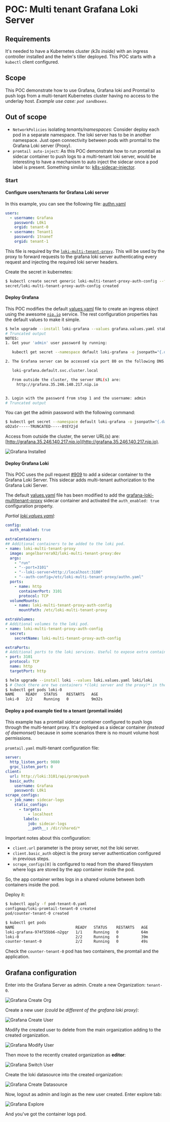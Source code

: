 # POC: Multi tenant Grafana Loki Server

## Requirements

It's needed to have a Kubernetes cluster *(k3s inside)* with an ingress controller installed and the helm's tiller deployed.
This POC starts with a `kubectl` client configured.

## Scope

This POC demonstrate how to use Grafana, Grafana loki and Promtail to push logs from a multi-tenant Kubernetes cluster having no access to the underlay host. *Example use case: `pod sandboxes`*.

## Out of scope

- `NetworkPolicies` isolating *tenants/namespaces*: Consider deploy each pod in a separate namespace. The loki server has to be in another namespace. Just open connectivity between pods with promtail to the Grafana Loki server (Proxy).
- `promtail auto-inject`: As this POC demonstrate how to run promtail as sidecar container to push logs to a multi-tenant loki server, would be interesting to have a mechanism to auto inject the sidecar once a pod label is present. Something similar to: [k8s-sidecar-injector](https://github.com/tumblr/k8s-sidecar-injector).

### Start

#### Configure users/tenants for Grafana Loki server

In this example, you can see the following file: [authn.yaml](authn.yaml)

```yaml
users:
  - username: Grafana
    password: L0k1
    orgid: tenant-0
  - username: Tenant1
    password: 1tnaneT
    orgid: tenant-1
```

This file is required by the [`loki-multi-tenant-proxy`](https://github.com/k8spin/loki-multi-tenant-proxy). This will be used by the proxy to forward requests to the grafana loki server authenticating every request and injecting the required loki server headers.

Create the secret in kubernetes:

```bash
$ kubectl create secret generic loki-multi-tenant-proxy-auth-config --from-file=authn.yaml=authn.yaml --dry-run -o yaml | kubectl apply -f -
secret/loki-multi-tenant-proxy-auth-config created
```

#### Deploy Grafana

This POC modifies the default [values.yaml](https://raw.githubusercontent.com/helm/charts/master/stable/grafana/values.yaml) file to create an ingress object using the awesome [`nip.io`](https://nip.io/) service. The rest configuration properties has the default values to make it simple.

```bash
$ helm upgrade --install loki-grafana --values grafana.values.yaml stable/grafana
# Truncated output
NOTES:
1. Get your 'admin' user password by running:

   kubectl get secret --namespace default loki-grafana -o jsonpath="{.data.admin-password}" | base64 --decode ; echo

2. The Grafana server can be accessed via port 80 on the following DNS name from within your cluster:

   loki-grafana.default.svc.cluster.local

   From outside the cluster, the server URL(s) are:
     http://grafana.35.246.140.217.nip.io


3. Login with the password from step 1 and the username: admin
# Truncated output
```

You can get the admin password with the following command:

```bash
$ kubectl get secret --namespace default loki-grafana -o jsonpath="{.data.admin-password}" | base64 --decode ; echo
oD2a5r-----TRUNCATED-----8tEY2jd
```

Access from outside the cluster, the server URL(s) are: [http://grafana.35.246.140.217.nip.io](http://grafana.35.246.140.217.nip.io).

![Grafana Installed](assets/grafana-installed.png)

#### Deploy Grafana Loki

This POC uses the pull request [#909](https://github.com/grafana/loki/pull/909) to add a sidecar container to the Grafana Loki Server. This sidecar adds multi-tenant authorization to the Grafana Loki Server.

The default [values.yaml](https://raw.githubusercontent.com/grafana/loki/master/production/helm/loki/values.yaml) file has been modified to add the [grafana-loki-multitenant-proxy](https://github.com/k8spin/loki-multi-tenant-proxy) sidecar container and activated the `auth_enabled: true` configuration property.

*Partial [loki.values.yaml](loki.values.yaml):*

```yaml
config:
  auth_enabled: true

extraContainers: 
## Additional containers to be added to the loki pod.
- name: loki-multi-tenant-proxy
  image: angelbarrera92/loki-multi-tenant-proxy:dev
  args:
    - "run"
    - "--port=3101"
    - "--loki-server=http://localhost:3100"
    - "--auth-config=/etc/loki-multi-tenant-proxy/authn.yaml"
  ports:
    - name: http
      containerPort: 3101
      protocol: TCP
  volumeMounts:
    - name: loki-multi-tenant-proxy-auth-config
      mountPath: /etc/loki-multi-tenant-proxy

extraVolumes:
# Additional volumes to the loki pod.
- name: loki-multi-tenant-proxy-auth-config
  secret:
    secretName: loki-multi-tenant-proxy-auth-config

extraPorts:
# Additional ports to the loki services. Useful to expose extra container ports.
- port: 3101
  protocol: TCP
  name: http
  targetPort: http
```

```bash
$ helm upgrade --install loki --values loki.values.yaml loki/loki
$ # Check there are two containers *(loki server and the proxy)* in the loki-0 pod.
$ kubectl get pods loki-0
NAME     READY   STATUS    RESTARTS   AGE
loki-0   2/2     Running   0          9m32s
```

#### Deploy a pod example tied to a tenant (promtail inside)

This example has a promtail sidecar container configured to push logs through the multi-tenant proxy. It's deployed as a sidecar container *(instead of daemonset)* because in some scenarios there is no mount volume host permissions.

`promtail.yaml` multi-tenant configuration file:

```yaml
server:
  http_listen_port: 9080
  grpc_listen_port: 0
client:
  url: http://loki:3101/api/prom/push
  basic_auth:
    username: Grafana
    password: L0k1
scrape_configs:
  - job_name: sidecar-logs
    static_configs:
      - targets:
          - localhost
        labels:
          job: sidecar-logs
          __path__: /dir/shared/*
```

Important notes about this configuration:

- `client.url` parameter is the proxy server, not the loki server.
- `client.basic_auth` object is the proxy server authentication configured in previous steps.
- `scrape_configs[0]` is configured to read from the shared filesystem where logs are stored by the app container inside the pod.

So, the app container writes logs in a shared volume between both containers inside the pod.

Deploy it:

```bash
$ kubectl apply -f pod-tenant-0.yaml 
configmap/loki-promtail-tenant-0 created
pod/counter-tenant-0 created
```

```bash
$ kubectl get pods
NAME                           READY   STATUS    RESTARTS   AGE
loki-grafana-974f55bb6-n2gqr   1/1     Running   0          64m
loki-0                         2/2     Running   0          39m
counter-tenant-0               2/2     Running   0          49s
```

Check the `counter-tenant-0` pod has two containers, the promtail and the application.

## Grafana configuration

Enter into the Grafana Server as admin. Create a new Organization: `tenant-0`.

![Grafana Create Org](assets/grafana-create-org.png)

Create a new user *(could be different of the grafana loki proxy)*:

![Grafana Create User](assets/grafana-create-user.png)

Modify the created user to delete from the main organization adding to the created organization.

![Grafana Modify User](assets/grafana-modify-user.png)

Then move to the recently created organization as **editor**:

![Grafana Switch User](assets/grafana-switch-org.png)

Create the loki datasource into the created organization:

![Grafana Create Datasource](assets/grafana-create-loki-datasource.png)

Now, logout as admin and login as the new user created. Enter explore tab:

![Grafana Explore](assets/grafana-loki-explore.png)

And you've got the container logs pod.

